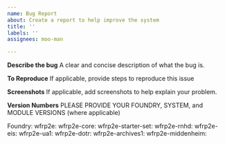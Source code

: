 ```yaml
---
name: Bug Report
about: Create a report to help improve the system
title: ''
labels: ''
assignees: moo-man

---
```


**Describe the bug**
A clear and concise description of what the bug is.

**To Reproduce**
If applicable, provide steps to reproduce this issue

**Screenshots**
If applicable, add screenshots to help explain your problem.

**Version Numbers**
PLEASE PROVIDE YOUR FOUNDRY, SYSTEM, and MODULE VERSIONS (where applicable) 

Foundry:
wfrp2e:
wfrp2e-core:
wfrp2e-starter-set:
wfrp2e-rnhd:
wfrp2e-eis:
wfrp2e-ua1:
wfrp2e-dotr:
wfrp2e-archives1:
wfrp2e-middenheim:
